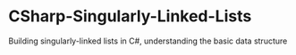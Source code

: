 # CSharp-Singularly-Linked-Lists
Building singularly-linked lists in C#, understanding the basic data structure
